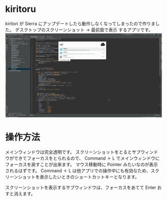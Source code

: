 # kiritoru
kiritori が Sierra にアップデートしたら動作しなくなってしまったので作りました。
デスクトップのスクリーンショット → 最前面で表示 するアプリです。
![alt](https://raw.githubusercontent.com/isann/images/master/kiritoru_demo.gif "title")

# 操作方法
メインウィンドウは完全透明です。
スクリーンショットをとるとサブウィンドウができてフォーカスをとられるので、
Command ＋ L でメインウィンドウにフォーカスを戻すことが出来ます。
マウス移動時に Pointer みたいなのが表示されるはずです。
Command ＋ L は他アプリでの操作中にも有効なため、スクリーンショットを表示したいときのショートカットキーとなります。

スクリーンショットを表示するサブウィンドウは、フォーカスをあてて Enter おすと消えます。
